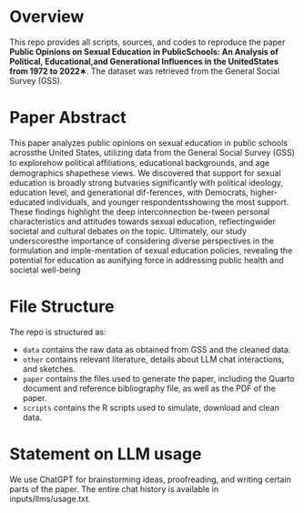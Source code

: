 # Overview

This repo provides all scripts, sources, and codes to reproduce the paper **Public Opinions on Sexual Education in PublicSchools: An Analysis of Political, Educational,and Generational Influences in the UnitedStates from 1972 to 2022∗**. The dataset was retrieved from the General Social Survey (GSS).

# Paper Abstract

This paper analyzes public opinions on sexual education in public schools acrossthe United States, utilizing data from the General Social Survey (GSS) to explorehow political aﬀiliations, educational backgrounds, and age demographics shapethese views. We discovered that support for sexual education is broadly strong butvaries significantly with political ideology, education level, and generational dif-ferences, with Democrats, higher-educated individuals, and younger respondentsshowing the most support. These findings highlight the deep interconnection be-tween personal characteristics and attitudes towards sexual education, reflectingwider societal and cultural debates on the topic. Ultimately, our study underscoresthe importance of considering diverse perspectives in the formulation and imple-mentation of sexual education policies, revealing the potential for education as aunifying force in addressing public health and societal well-being

# File Structure

The repo is structured as:

-   `data` contains the raw data as obtained from GSS and the cleaned data.
-   `other` contains relevant literature, details about LLM chat interactions, and sketches.
-   `paper` contains the files used to generate the paper, including the Quarto document and reference bibliography file, as well as the PDF of the paper. 
-   `scripts` contains the R scripts used to simulate, download and clean data.


# Statement on LLM usage

We use ChatGPT for brainstorming ideas, proofreading, and writing certain parts of the paper. The entire chat history is available in inputs/llms/usage.txt.
